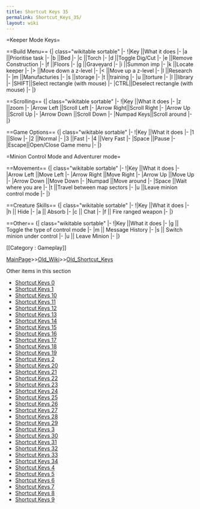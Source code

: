 ```yaml
---
title: Shortcut Keys 35
permalink: Shortcut_Keys_35/
layout: wiki
---
```

=Keeper Mode Keys=

==Build Menu==
{| class=&quot;wikitable sortable&quot;
|-
!|Key  ||What it does
|- 
|a   ||Prioritise task
|- 
|b   ||Bed
|- 
|c   ||Torch
|- 
|d   ||Toggle Dig/Cut
|- 
|e   ||Remove Construction
|- 
|f   ||Floors
|- 
|g   ||Graveyard
|-
|i   ||Summon imp
|- 
|k   ||Locate keeper
|-
|&gt;  ||Move down a z-level
|-
|&lt;  ||Move up a z-level
|- 
|l   ||Research
|- 
|m   ||Manufacturies
|- 
|s   ||storage
|- 
|t   ||training
|- 
|u   ||torture
|- 
|l   ||library
|- 
|SHIFT||Select rectangle (with mouse)
|- 
|CTRL||Deselect rectangle (with mouse)
|- 
|}

==Scrolling==
{| class=&quot;wikitable sortable&quot;
|-
!|Key  ||What it does
|- 
|z          ||zoom
|- 
|Arrow Left ||Scroll Left
|- 
|Arrow Right||Scroll Right
|- 
|Arrow Up   ||Scroll Up
|- 
|Arrow Down ||Scroll Down
|- 
|Numpad Keys||Scroll around
|- 
|}

==Game Options==
{| class=&quot;wikitable sortable&quot;
|-
!|Key  ||What it does
|- 
|1     ||Slow
|- 
|2     ||Normal
|- 
|3     ||Fast
|- 
|4     ||Very Fast
|- 
|Space ||Pause
|- 
|Escape||Open/Close Game menu
|- 
|}

=Minion Control Mode and Adventurer mode=

==Movement==
{| class=&quot;wikitable sortable&quot;
|-
!|Key         ||What it does
|- 
|Arrow Left   ||Move Left
|- 
|Arrow Right  ||Move Right
|- 
|Arrow Up     ||Move Up
|- 
|Arrow Down   ||Move Down
|- 
|Numpad       ||Move around
|- 
|Space        ||Wait where you are
|- 
|t            ||Travel between map sectors
|- 
|u            ||Leave minion control mode
|- 
|}

==Creature Skills==
{| class=&quot;wikitable sortable&quot;
|-
!|Key  ||What it does
|- 
|h || Hide
|-
|a || Absorb
|-
|c || Chat
|- 
|f || Fire ranged weapon
|- 
|}

==Other==
{| class=&quot;wikitable sortable&quot;
|-
!|Key  ||What it does
|- 
|g || Toggle the type of control mode
|- 
|m || Message History
|- 
|s || Switch minion under control
|- 
|u || Leave Minion
|- 
|}

[[Category : Gameplay]]

[MainPage](/keeperrl_wiki/ "wikilink")>>[Old_Wiki](/keeperrl_wiki/Old_Wiki "wikilink")>>[Old_Shortcut_Keys](/keeperrl_wiki/Old_Shortcut_Keys "wikilink")

Other items in this section
-    [Shortcut Keys 0](/keeperrl_wiki/Shortcut_Keys_0 "wikilink")
-    [Shortcut Keys 1](/keeperrl_wiki/Shortcut_Keys_1 "wikilink")
-    [Shortcut Keys 10](/keeperrl_wiki/Shortcut_Keys_10 "wikilink")
-    [Shortcut Keys 11](/keeperrl_wiki/Shortcut_Keys_11 "wikilink")
-    [Shortcut Keys 12](/keeperrl_wiki/Shortcut_Keys_12 "wikilink")
-    [Shortcut Keys 13](/keeperrl_wiki/Shortcut_Keys_13 "wikilink")
-    [Shortcut Keys 14](/keeperrl_wiki/Shortcut_Keys_14 "wikilink")
-    [Shortcut Keys 15](/keeperrl_wiki/Shortcut_Keys_15 "wikilink")
-    [Shortcut Keys 16](/keeperrl_wiki/Shortcut_Keys_16 "wikilink")
-    [Shortcut Keys 17](/keeperrl_wiki/Shortcut_Keys_17 "wikilink")
-    [Shortcut Keys 18](/keeperrl_wiki/Shortcut_Keys_18 "wikilink")
-    [Shortcut Keys 19](/keeperrl_wiki/Shortcut_Keys_19 "wikilink")
-    [Shortcut Keys 2](/keeperrl_wiki/Shortcut_Keys_2 "wikilink")
-    [Shortcut Keys 20](/keeperrl_wiki/Shortcut_Keys_20 "wikilink")
-    [Shortcut Keys 21](/keeperrl_wiki/Shortcut_Keys_21 "wikilink")
-    [Shortcut Keys 22](/keeperrl_wiki/Shortcut_Keys_22 "wikilink")
-    [Shortcut Keys 23](/keeperrl_wiki/Shortcut_Keys_23 "wikilink")
-    [Shortcut Keys 24](/keeperrl_wiki/Shortcut_Keys_24 "wikilink")
-    [Shortcut Keys 25](/keeperrl_wiki/Shortcut_Keys_25 "wikilink")
-    [Shortcut Keys 26](/keeperrl_wiki/Shortcut_Keys_26 "wikilink")
-    [Shortcut Keys 27](/keeperrl_wiki/Shortcut_Keys_27 "wikilink")
-    [Shortcut Keys 28](/keeperrl_wiki/Shortcut_Keys_28 "wikilink")
-    [Shortcut Keys 29](/keeperrl_wiki/Shortcut_Keys_29 "wikilink")
-    [Shortcut Keys 3](/keeperrl_wiki/Shortcut_Keys_3 "wikilink")
-    [Shortcut Keys 30](/keeperrl_wiki/Shortcut_Keys_30 "wikilink")
-    [Shortcut Keys 31](/keeperrl_wiki/Shortcut_Keys_31 "wikilink")
-    [Shortcut Keys 32](/keeperrl_wiki/Shortcut_Keys_32 "wikilink")
-    [Shortcut Keys 33](/keeperrl_wiki/Shortcut_Keys_33 "wikilink")
-    [Shortcut Keys 34](/keeperrl_wiki/Shortcut_Keys_34 "wikilink")
-    [Shortcut Keys 4](/keeperrl_wiki/Shortcut_Keys_4 "wikilink")
-    [Shortcut Keys 5](/keeperrl_wiki/Shortcut_Keys_5 "wikilink")
-    [Shortcut Keys 6](/keeperrl_wiki/Shortcut_Keys_6 "wikilink")
-    [Shortcut Keys 7](/keeperrl_wiki/Shortcut_Keys_7 "wikilink")
-    [Shortcut Keys 8](/keeperrl_wiki/Shortcut_Keys_8 "wikilink")
-    [Shortcut Keys 9](/keeperrl_wiki/Shortcut_Keys_9 "wikilink")
